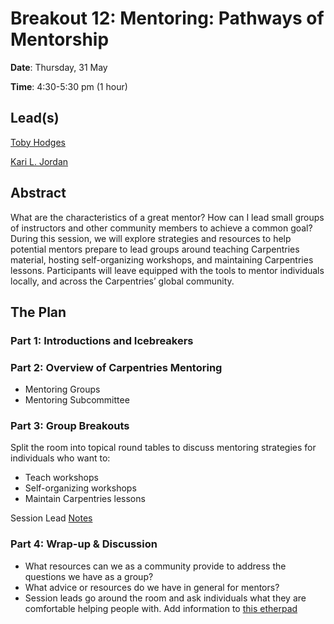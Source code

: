 # Breakout 12: **Mentoring: Pathways of Mentorship**

**Date**: Thursday, 31 May

**Time**: 4:30-5:30 pm (1 hour)

## Lead(s)

[Toby Hodges](https://github.com/carpentries/carpentrycon/blob/master/ShortBio/SessionChairs/TobyHodges-bio.md)

[Kari L. Jordan](https://github.com/carpentries/carpentrycon/blob/master/ShortBio/SessionChairs/KariLJordan-bio.md)

## Abstract
What are the characteristics of a great mentor? How can I lead small groups of instructors and other community members to achieve a common goal? During this session, we will explore strategies and resources to help potential mentors prepare to lead groups around teaching Carpentries material, hosting self-organizing workshops, and maintaining Carpentries lessons. Participants will leave equipped with the tools to mentor individuals locally, and across the Carpentries’ global community.

## The Plan

### **Part 1**: Introductions and Icebreakers

### **Part 2**: Overview of Carpentries Mentoring
- Mentoring Groups
- Mentoring Subcommittee

### **Part 3**: Group Breakouts

Split the room into topical round tables to discuss mentoring strategies for individuals who want to:
- Teach workshops
- Self-organizing workshops
- Maintain Carpentries lessons

Session Lead [Notes](https://docs.google.com/document/d/1_0818v7bJYY_9sEVVMgZvkNqjggISA-MGVb5poQyjaY/edit) 

### **Part 4**: Wrap-up & Discussion
- What resources can we as a community provide to address the questions we have as a group?
- What advice or resources do we have in general for mentors?
- Session leads go around the room and ask individuals what they are comfortable helping people with. Add information to [this etherpad](http://pad.software-carpentry.org/carpentrycon2018-mentoring)
